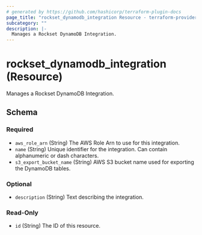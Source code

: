 ```yaml
---
# generated by https://github.com/hashicorp/terraform-plugin-docs
page_title: "rockset_dynamodb_integration Resource - terraform-provider-rockset"
subcategory: ""
description: |-
  Manages a Rockset DynamoDB Integration.
---
```


# rockset_dynamodb_integration (Resource)

Manages a Rockset DynamoDB Integration.



<!-- schema generated by tfplugindocs -->
## Schema

### Required

- `aws_role_arn` (String) The AWS Role Arn to use for this integration.
- `name` (String) Unique identifier for the integration. Can contain alphanumeric or dash characters.
- `s3_export_bucket_name` (String) AWS S3 bucket name used for exporting the DynamoDB tables.

### Optional

- `description` (String) Text describing the integration.

### Read-Only

- `id` (String) The ID of this resource.


